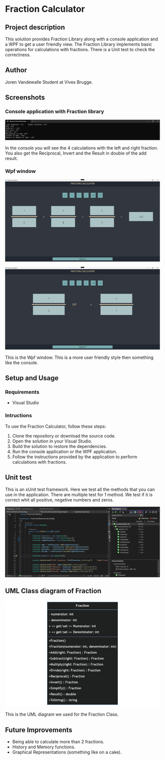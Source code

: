 # Fraction Calculator

## Project description

This solution provides Fraction Library along with a console application and a WPF to get a user friendly view. The Fraction Library implements basic operations for calculations with fractions. There is a Unit test to check the correctness.

## Author

Joren Vandewalle
Student at Vives Brugge.

## Screenshots

### Console application with Fraction library

![alt text](./resources/images/console_app.png)

In the console you will see the 4 calculations with the left and right fraction. You also get the Reciprocal, Invert and the Result in double of the add result.

### Wpf window 

![alt text](./resources/images/wpf_window.png)

![alt text](./resources/images/wpf_window2.png)

This is the Wpf window. This is a more user friendly style then something like the console.

## Setup and Usage

### Requirements

- Visual Studio

### Intructions

To use the Fraction Calculator, follow these steps:

1. Clone the repository or download the source code.
2. Open the solution in your Visual Studio.
3. Build the solution to restore the dependencies.
4. Run the console application or the WPF application.
5. Follow the instructions provided by the application to perform calculations with fractions.

## Unit test

This is an xUnit test framework. Here we test all the methods that you can use in the application. There are multiple test for 1 method. We test if it is correct whit all positive, negetive numbers and zeros.

![alt text](./resources/images/xunit_test.png)

## UML Class diagram of Fraction

![alt text](./resources/images/uml_diagram.png)

This is the UML diagram we used for the Fraction Class.

## Future Improvements

- Being able to calculate more than 2 fractions.
- History and Memory functions.
- Graphical Representations (something like on a cake).
